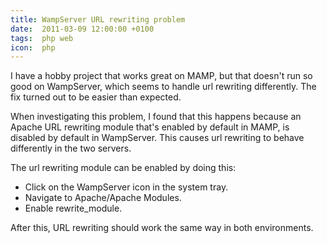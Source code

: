 ```yaml
---
title: WampServer URL rewriting problem
date:  2011-03-09 12:00:00 +0100
tags:  php web
icon:  php
---
```


I have a hobby project that works great on MAMP, but that doesn't run so good on
WampServer, which seems to handle url rewriting differently. The fix turned out
to be easier than expected.

When investigating this problem, I found that this happens because an Apache URL
rewriting module that's enabled by default in MAMP, is disabled by default in 
WampServer. This causes url rewriting to behave differently in the two servers.

The url rewriting module can be enabled by doing this:

- Click on the WampServer icon in the system tray.
- Navigate to Apache/Apache Modules.
- Enable rewrite_module.

After this, URL rewriting should work the same way in both environments.